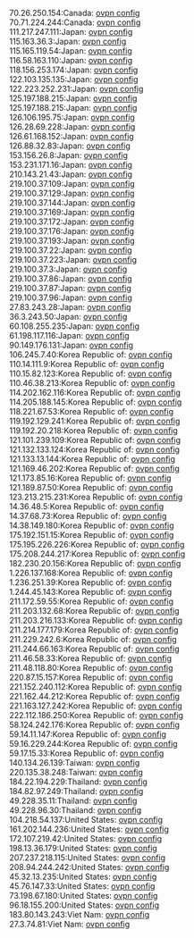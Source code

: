 70.26.250.154:Canada: [ovpn config](vpn/70_26_250_154.ovpn)  
70.71.224.244:Canada: [ovpn config](vpn/70_71_224_244.ovpn)  
111.217.247.111:Japan: [ovpn config](vpn/111_217_247_111.ovpn)  
115.163.36.3:Japan: [ovpn config](vpn/115_163_36_3.ovpn)  
115.165.119.54:Japan: [ovpn config](vpn/115_165_119_54.ovpn)  
116.58.163.110:Japan: [ovpn config](vpn/116_58_163_110.ovpn)  
118.156.253.174:Japan: [ovpn config](vpn/118_156_253_174.ovpn)  
122.103.135.135:Japan: [ovpn config](vpn/122_103_135_135.ovpn)  
122.223.252.231:Japan: [ovpn config](vpn/122_223_252_231.ovpn)  
125.197.188.215:Japan: [ovpn config](vpn/125_197_188_215.ovpn)  
125.197.188.215:Japan: [ovpn config](vpn/125_197_188_215.ovpn)  
126.106.195.75:Japan: [ovpn config](vpn/126_106_195_75.ovpn)  
126.28.69.228:Japan: [ovpn config](vpn/126_28_69_228.ovpn)  
126.61.168.152:Japan: [ovpn config](vpn/126_61_168_152.ovpn)  
126.88.32.83:Japan: [ovpn config](vpn/126_88_32_83.ovpn)  
153.156.26.8:Japan: [ovpn config](vpn/153_156_26_8.ovpn)  
153.231.171.16:Japan: [ovpn config](vpn/153_231_171_16.ovpn)  
210.143.21.43:Japan: [ovpn config](vpn/210_143_21_43.ovpn)  
219.100.37.109:Japan: [ovpn config](vpn/219_100_37_109.ovpn)  
219.100.37.129:Japan: [ovpn config](vpn/219_100_37_129.ovpn)  
219.100.37.144:Japan: [ovpn config](vpn/219_100_37_144.ovpn)  
219.100.37.169:Japan: [ovpn config](vpn/219_100_37_169.ovpn)  
219.100.37.172:Japan: [ovpn config](vpn/219_100_37_172.ovpn)  
219.100.37.176:Japan: [ovpn config](vpn/219_100_37_176.ovpn)  
219.100.37.193:Japan: [ovpn config](vpn/219_100_37_193.ovpn)  
219.100.37.22:Japan: [ovpn config](vpn/219_100_37_22.ovpn)  
219.100.37.223:Japan: [ovpn config](vpn/219_100_37_223.ovpn)  
219.100.37.3:Japan: [ovpn config](vpn/219_100_37_3.ovpn)  
219.100.37.86:Japan: [ovpn config](vpn/219_100_37_86.ovpn)  
219.100.37.87:Japan: [ovpn config](vpn/219_100_37_87.ovpn)  
219.100.37.96:Japan: [ovpn config](vpn/219_100_37_96.ovpn)  
27.83.243.28:Japan: [ovpn config](vpn/27_83_243_28.ovpn)  
36.3.243.50:Japan: [ovpn config](vpn/36_3_243_50.ovpn)  
60.108.255.235:Japan: [ovpn config](vpn/60_108_255_235.ovpn)  
61.198.117.116:Japan: [ovpn config](vpn/61_198_117_116.ovpn)  
90.149.176.131:Japan: [ovpn config](vpn/90_149_176_131.ovpn)  
106.245.7.40:Korea Republic of: [ovpn config](vpn/106_245_7_40.ovpn)  
110.14.111.9:Korea Republic of: [ovpn config](vpn/110_14_111_9.ovpn)  
110.15.82.123:Korea Republic of: [ovpn config](vpn/110_15_82_123.ovpn)  
110.46.38.213:Korea Republic of: [ovpn config](vpn/110_46_38_213.ovpn)  
114.202.162.116:Korea Republic of: [ovpn config](vpn/114_202_162_116.ovpn)  
114.205.188.145:Korea Republic of: [ovpn config](vpn/114_205_188_145.ovpn)  
118.221.67.53:Korea Republic of: [ovpn config](vpn/118_221_67_53.ovpn)  
119.192.129.241:Korea Republic of: [ovpn config](vpn/119_192_129_241.ovpn)  
119.192.20.218:Korea Republic of: [ovpn config](vpn/119_192_20_218.ovpn)  
121.101.239.109:Korea Republic of: [ovpn config](vpn/121_101_239_109.ovpn)  
121.132.133.124:Korea Republic of: [ovpn config](vpn/121_132_133_124.ovpn)  
121.133.13.144:Korea Republic of: [ovpn config](vpn/121_133_13_144.ovpn)  
121.169.46.202:Korea Republic of: [ovpn config](vpn/121_169_46_202.ovpn)  
121.173.85.16:Korea Republic of: [ovpn config](vpn/121_173_85_16.ovpn)  
121.189.87.50:Korea Republic of: [ovpn config](vpn/121_189_87_50.ovpn)  
123.213.215.231:Korea Republic of: [ovpn config](vpn/123_213_215_231.ovpn)  
14.36.48.5:Korea Republic of: [ovpn config](vpn/14_36_48_5.ovpn)  
14.37.68.73:Korea Republic of: [ovpn config](vpn/14_37_68_73.ovpn)  
14.38.149.180:Korea Republic of: [ovpn config](vpn/14_38_149_180.ovpn)  
175.192.151.15:Korea Republic of: [ovpn config](vpn/175_192_151_15.ovpn)  
175.195.226.226:Korea Republic of: [ovpn config](vpn/175_195_226_226.ovpn)  
175.208.244.217:Korea Republic of: [ovpn config](vpn/175_208_244_217.ovpn)  
182.230.20.156:Korea Republic of: [ovpn config](vpn/182_230_20_156.ovpn)  
1.226.137.168:Korea Republic of: [ovpn config](vpn/1_226_137_168.ovpn)  
1.236.251.39:Korea Republic of: [ovpn config](vpn/1_236_251_39.ovpn)  
1.244.45.143:Korea Republic of: [ovpn config](vpn/1_244_45_143.ovpn)  
211.172.59.55:Korea Republic of: [ovpn config](vpn/211_172_59_55.ovpn)  
211.203.132.68:Korea Republic of: [ovpn config](vpn/211_203_132_68.ovpn)  
211.203.216.133:Korea Republic of: [ovpn config](vpn/211_203_216_133.ovpn)  
211.214.177.179:Korea Republic of: [ovpn config](vpn/211_214_177_179.ovpn)  
211.229.242.6:Korea Republic of: [ovpn config](vpn/211_229_242_6.ovpn)  
211.244.66.163:Korea Republic of: [ovpn config](vpn/211_244_66_163.ovpn)  
211.46.58.33:Korea Republic of: [ovpn config](vpn/211_46_58_33.ovpn)  
211.48.118.80:Korea Republic of: [ovpn config](vpn/211_48_118_80.ovpn)  
220.87.15.157:Korea Republic of: [ovpn config](vpn/220_87_15_157.ovpn)  
221.152.240.112:Korea Republic of: [ovpn config](vpn/221_152_240_112.ovpn)  
221.162.44.212:Korea Republic of: [ovpn config](vpn/221_162_44_212.ovpn)  
221.163.127.242:Korea Republic of: [ovpn config](vpn/221_163_127_242.ovpn)  
222.112.186.250:Korea Republic of: [ovpn config](vpn/222_112_186_250.ovpn)  
58.124.242.176:Korea Republic of: [ovpn config](vpn/58_124_242_176.ovpn)  
59.14.11.147:Korea Republic of: [ovpn config](vpn/59_14_11_147.ovpn)  
59.16.229.244:Korea Republic of: [ovpn config](vpn/59_16_229_244.ovpn)  
59.17.15.33:Korea Republic of: [ovpn config](vpn/59_17_15_33.ovpn)  
140.134.26.139:Taiwan: [ovpn config](vpn/140_134_26_139.ovpn)  
220.135.38.248:Taiwan: [ovpn config](vpn/220_135_38_248.ovpn)  
184.22.194.229:Thailand: [ovpn config](vpn/184_22_194_229.ovpn)  
184.82.97.249:Thailand: [ovpn config](vpn/184_82_97_249.ovpn)  
49.228.35.11:Thailand: [ovpn config](vpn/49_228_35_11.ovpn)  
49.228.96.30:Thailand: [ovpn config](vpn/49_228_96_30.ovpn)  
104.218.54.137:United States: [ovpn config](vpn/104_218_54_137.ovpn)  
161.202.144.236:United States: [ovpn config](vpn/161_202_144_236.ovpn)  
172.107.219.42:United States: [ovpn config](vpn/172_107_219_42.ovpn)  
198.13.36.179:United States: [ovpn config](vpn/198_13_36_179.ovpn)  
207.237.218.115:United States: [ovpn config](vpn/207_237_218_115.ovpn)  
208.94.244.242:United States: [ovpn config](vpn/208_94_244_242.ovpn)  
45.32.13.235:United States: [ovpn config](vpn/45_32_13_235.ovpn)  
45.76.147.33:United States: [ovpn config](vpn/45_76_147_33.ovpn)  
73.198.67.180:United States: [ovpn config](vpn/73_198_67_180.ovpn)  
96.18.155.200:United States: [ovpn config](vpn/96_18_155_200.ovpn)  
183.80.143.243:Viet Nam: [ovpn config](vpn/183_80_143_243.ovpn)  
27.3.74.81:Viet Nam: [ovpn config](vpn/27_3_74_81.ovpn)  
